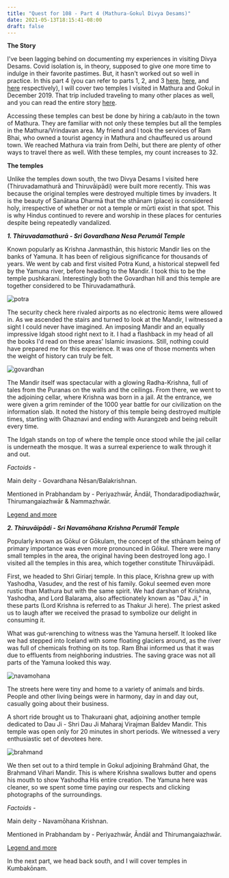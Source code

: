 ```yaml
---
title: "Quest for 108 - Part 4 (Mathura-Gokul Divya Desams)"
date: 2021-05-13T18:15:41-08:00
draft: false
---
```


**The Story**

I've been lagging behind on documenting my experiences in visiting Divya Desams. Covid isolation is, in theory, supposed to give one more time to indulge in their favorite pastimes. But, it hasn't worked out so well in practice. In this part 4 (you can refer to parts 1, 2, and 3 [here](https://madrasmedley.com/divya-desams/quest-108-1/), [here](https://madrasmedley.com/divya-desams/quest-108-2/), and [here](https://madrasmedley.com/divya-desams/quest-108-3/) respectively), I will cover two temples I visited in Mathura and Gokul in December 2019. That trip included traveling to many other places as well, and you can read the entire story [here](https://madrasmedley.blogspot.com/2020/05/exploring-northern-india-my-trip-to.html).

Accessing these temples can best be done by hiring a cab/auto in the town of Mathura. They are familiar with not only these temples but all the temples in the Mathura/Vrindavan area. My friend and I took the services of Ram Bhai, who owned a tourist agency in Mathura and chauffeured us around town. We reached Mathura via train from Delhi, but there are plenty of other ways to travel there as well. With these temples, my count increases to 32. 

**The temples** 

Unlike the temples down south, the two Divya Desams I visited here (Thiruvadamathurā and Thiruvāipādi) were built more recently. This was because the original temples were destroyed multiple times by invaders. It is the beauty of Sanātana Dharmā that the sthānam (place) is considered holy, irrespective of whether or not a temple or mūrti exist in that spot. This is why Hindus continued to revere and worship in these places for centuries despite being repeatedly vandalized. 

***1. Thiruvadamathurā - Sri Govardhana Nesa Perumāl Temple***

Known popularly as Krishna Janmasthān, this historic Mandir lies on the banks of Yamuna. It has been of religious significance for thousands of years. We went by cab and first visited Potra Kund, a historical stepwell fed by the Yamuna river, before heading to the Mandir. I took this to be the temple pushkarani. Interestingly both the Govardhan hill and this temple are together considered to be Thiruvadamathurā. 

![potra](/potra.jpg "Potra Kund - It is believed Lord Krishan's clothes were washed here.")

The security check here rivaled airports as no electronic items were allowed in. As we ascended the stairs and turned to look at the Mandir, I witnessed a sight I could never have imagined. An imposing Mandir and an equally impressive Idgah stood right next to it. I had a flashback in my head of all the books I'd read on these areas' Islamic invasions. Still, nothing could have prepared me for this experience. It was one of those moments when the weight of history can truly be felt. 

![govardhan](/govardhan.jpg "At Krishna Janmasthān")

The Mandir itself was spectacular with a glowing Radha-Krishna, full of tales from the Puranas on the walls and the ceilings. From there, we went to the adjoining cellar, where Krishna was born in a jail. At the entrance, we were given a grim reminder of the 1000 year battle for our civilization on the information slab. It noted the history of this temple being destroyed multiple times, starting with Ghaznavi and ending with Aurangzeb and being rebuilt every time. 

The Idgah stands on top of where the temple once stood while the jail cellar is underneath the mosque. It was a surreal experience to walk through it and out. 

*Factoids* - 

Main deity - Govardhana Nēsan/Balakrishnan. 

Mentioned in Prabhandam by - Periyazhwār, Āndāl, Thondaradipodiazhwār, Thirumangaiazhwār & Nammazhwār. 

[Legend and more](https://www.divyadesam.com/hindu/temples/mathura-temple.shtml)


***2. Thiruvāipādi - Sri Navamōhana Krishna Perumāl Temple***

Popularly known as Gōkul or Gōkulam, the concept of the sthānam being of primary importance was even more pronounced in Gōkul. There were many small temples in the area, the original having been destroyed long ago. I visited all the temples in this area, which together constitute Thiruvāipādi. 

First, we headed to Shri Giriarj temple. In this place, Krishna grew up with Yashodha, Vasudev, and the rest of his family. Gokul seemed even more rustic than Mathura but with the same spirit. We had darshan of Krishna, Yashodha, and Lord Balarama, also affectionately known as "Dau Ji," in these parts (Lord Krishna is referred to as Thakur Ji here). The priest asked us to laugh after we received the prasad to symbolize our delight in consuming it. 

What was gut-wrenching to witness was the Yamuna herself. It looked like we had stepped into Iceland with some floating glaciers around, as the river was full of chemicals frothing on its top. Ram Bhai informed us that it was due to effluents from neighboring industries. The saving grace was not all parts of the Yamuna looked this way. 

![navamohana](/navamohana.jpg "Dau Ji Maharaj Virajman Baldev Mandir.")

The streets here were tiny and home to a variety of animals and birds. People and other living beings were in harmony, day in and day out, casually going about their business. 

A short ride brought us to Thakuraani ghat, adjoining another temple dedicated to Dau Ji - Shri Dau Ji Maharaj Virajman Baldev Mandir. This temple was open only for 20 minutes in short periods. We witnessed a very enthusiastic set of devotees here. 

![brahmand](/brahmand.jpg "At Bhramānd Ghat.")

We then set out to a third temple in Gokul adjoining Brahmānd Ghat, the Brahmand Vihari Mandir. This is where Krishna swallows butter and opens his mouth to show Yashodha His entire creation. The Yamuna here was cleaner, so we spent some time paying our respects and clicking photographs of the surroundings. 

*Factoids* - 

Main deity - Navamōhana Krishnan.

Mentioned in Prabhandam by - Periyazhwār, Āndāl and Thirumangaiazhwār. 

[Legend and more](https://www.divyadesam.com/hindu/temples/aayarpadi-temple.shtml)


In the next part, we head back south, and I will cover temples in Kumbakōnam. 
